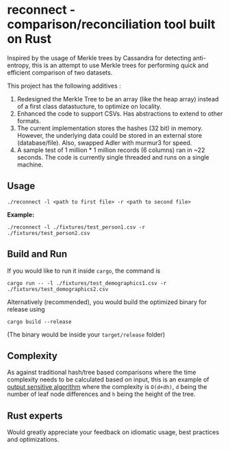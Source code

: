# reconnect - comparison/reconciliation tool built on Rust

Inspired by the usage of Merkle trees by Cassandra for detecting anti-entropy, this is an attempt to use Merkle trees for performing quick and efficient comparison of two datasets.  

This project has the following additives :

1. Redesigned the Merkle Tree to be an array (like the heap array) instead of a first class datastucture, to optimize on locality.
2. Enhanced the code to support CSVs. Has abstractions to extend to other formats.
3. The current implementation stores the hashes (32 bit) in memory.  However, the underlying data could be stored in an external store (database/file). Also, swapped Adler with murmur3 for speed.
4. A sample test of 1 million * 1 million records (6 columns) ran in ~22 seconds. The code is currently single threaded and runs on a single machine.  

## Usage

```
./reconnect -l <path to first file> -r <path to second file>
```

**Example:**
```
./reconnect -l ./fixtures/test_person1.csv -r ./fixtures/test_person2.csv
```

## Build and Run
If you would like to run it inside `cargo`, the command is 

```
cargo run -- -l ./fixtures/test_demographics1.csv -r ./fixtures/test_demographics2.csv
```

Alternatively (recommended), you would build the optimized binary for release using

```
cargo build --release 
```
(The binary would be inside your `target/release` folder)

## Complexity

As against traditional hash/tree based comparisons where the time complexity needs to be calculated based on input, this is an example of [output sensitive algorithm](https://en.wikipedia.org/wiki/Output-sensitive_algorithm) where the complexity is `O(d+dh)`, `d` being the number of leaf node differences and `h` being the height of the tree.

## Rust experts

Would greatly appreciate your feedback on idiomatic usage, best practices and optimizations.

